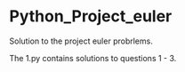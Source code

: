 # Python_Project_euler

Solution to the project euler probrlems.

The 1.py contains solutions to questions 1 - 3.
